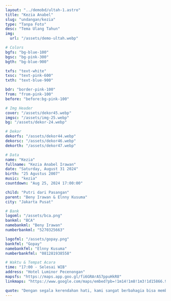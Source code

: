 ```yaml
---
layout: "../demobd/ultah-1.astro"
title: "Kezia Anabel"
slug: "undangan/kezia"
type: "Tanpa Foto"
desc: "Tema Ulang Tahun"
img:
  url: "/assets/demo-ultah.webp"

# Colors
bgfs: "bg-blue-100"
bgsc: "bg-pink-300"
bgth: "bg-blue-900"

txfs: "text-white"
txsc: "text-pink-600"
txth: "text-blue-900"

bdr: "border-pink-100"
from: "from-pink-100"
before: "before:bg-pink-100"

# Img Header
cover: "/assets/dekor45.webp"
imgsc: "/assets/img-25.webp"
bg: "/assets/dekor-24.webp"

# Dekor
dekorfs: "/assets/dekor44.webp"
dekorsc: "/assets/dekor46.webp"
dekorth: "/assets/dekor47.webp"

# Data 
name: "Kezia"
fullname: "Kezia Anabel Irawan"
date: "Saturday, August 31 2024"
birth: "25 Agustus 2007"
music: "kezia"
countdown: "Aug 25, 2024 17:00:00"

child: "Putri dari Pasangan"
parent: "Beny Irawan & Elnny Kusuma"
city: "Jakarta Pusat"

# Bank
logoml: "/assets/bca.png"
bankml: "BCA"
namebankml: "Beny Irawan"
numberbankml: "5270325663"

logofml: "/assets/gopay.png"
bankfml: "Gopay"
namebankfml: "Elnny Kusuma"
numberbankfml: "081281938558"

# Waktu & Tempat Acara
time: "17:00 - Selesai WIB"
address: "Hotel Luminor Pecenongan"
mapsfs: "https://maps.app.goo.gl/fi6GRArAS7ppuHkR8"
linkmaps: "https://www.google.com/maps/embed?pb=!1m14!1m8!1m3!1d15866.989655995547!2d106.8260866!3d-6.1645715!3m2!1i1024!2i768!4f13.1!3m3!1m2!1s0x2e69f5da5ecda557%3A0x231ad86e140e0b89!2sHotel%20Luminor%20Pecenongan!5e0!3m2!1sid!2sid!4v1718076708034!5m2!1sid!2sid"

quote: "Dengan segala kerendahan hati, kami sangat berbahagia bisa membagi saat-saat penting ini kepada Bapak/Ibu/Saudara/i. Besar harapan kami atas kehadiran serta iringan doa dan restunya agar pernikahan yang akan digelar bisa berjalan sebagaimana mestinya. Terimakasih."
---
```

